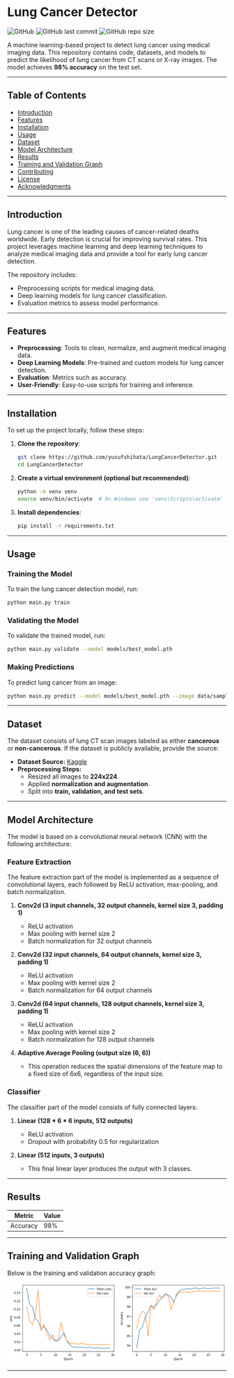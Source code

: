 # Lung Cancer Detector

![GitHub](https://img.shields.io/github/license/yusufshihata/LungCancerDetector)
![GitHub last commit](https://img.shields.io/github/last-commit/yusufshihata/LungCancerDetector)
![GitHub repo size](https://img.shields.io/github/repo-size/yusufshihata/LungCancerDetector)

A machine learning-based project to detect lung cancer using medical imaging data. This repository contains code, datasets, and models to predict the likelihood of lung cancer from CT scans or X-ray images. The model achieves **98% accuracy** on the test set.

---

## Table of Contents
- [Introduction](#introduction)
- [Features](#features)
- [Installation](#installation)
- [Usage](#usage)
- [Dataset](#dataset)
- [Model Architecture](#model-architecture)
- [Results](#results)
- [Training and Validation Graph](#training-and-validation-graph)
- [Contributing](#contributing)
- [License](#license)
- [Acknowledgments](#acknowledgments)

---

## Introduction

Lung cancer is one of the leading causes of cancer-related deaths worldwide. Early detection is crucial for improving survival rates. This project leverages machine learning and deep learning techniques to analyze medical imaging data and provide a tool for early lung cancer detection.

The repository includes:
- Preprocessing scripts for medical imaging data.
- Deep learning models for lung cancer classification.
- Evaluation metrics to assess model performance.

---

## Features

- **Preprocessing**: Tools to clean, normalize, and augment medical imaging data.
- **Deep Learning Models**: Pre-trained and custom models for lung cancer detection.
- **Evaluation**: Metrics such as accuracy.
- **User-Friendly**: Easy-to-use scripts for training and inference.

---

## Installation

To set up the project locally, follow these steps:

1. **Clone the repository**:
   ```bash
   git clone https://github.com/yusufshihata/LungCancerDetector.git
   cd LungCancerDetector
   ```

2. **Create a virtual environment (optional but recommended)**:
   ```bash
   python -m venv venv
   source venv/bin/activate  # On Windows use 'venv\Scripts\activate'
   ```

3. **Install dependencies**:
   ```bash
   pip install -r requirements.txt
   ```

---

## Usage

### **Training the Model**
To train the lung cancer detection model, run:
```bash
python main.py train
```

### **Validating the Model**
To validate the trained model, run:
```bash
python main.py validate --model models/best_model.pth
```

### **Making Predictions**
To predict lung cancer from an image:
```bash
python main.py predict --model models/best_model.pth --image data/sample_image.jpg
```

---

## Dataset

The dataset consists of lung CT scan images labeled as either **cancerous** or **non-cancerous**. If the dataset is publicly available, provide the source:

- **Dataset Source:** [Kaggle](https://www.kaggle.com/datasets/andrewmvd/lung-and-colon-cancer-histopathological-images)
- **Preprocessing Steps:**
  - Resized all images to **224x224**.
  - Applied **normalization and augmentation**.
  - Split into **train, validation, and test sets**.

---

## Model Architecture

The model is based on a convolutional neural network (CNN) with the following architecture:

### Feature Extraction
The feature extraction part of the model is implemented as a sequence of convolutional layers, each followed by ReLU activation, max-pooling, and batch normalization.

1. **Conv2d (3 input channels, 32 output channels, kernel size 3, padding 1)**
   - ReLU activation
   - Max pooling with kernel size 2
   - Batch normalization for 32 output channels

2. **Conv2d (32 input channels, 64 output channels, kernel size 3, padding 1)**
   - ReLU activation
   - Max pooling with kernel size 2
   - Batch normalization for 64 output channels

3. **Conv2d (64 input channels, 128 output channels, kernel size 3, padding 1)**
   - ReLU activation
   - Max pooling with kernel size 2
   - Batch normalization for 128 output channels

4. **Adaptive Average Pooling (output size (6, 6))**
   - This operation reduces the spatial dimensions of the feature map to a fixed size of 6x6, regardless of the input size.

### Classifier
The classifier part of the model consists of fully connected layers:

1. **Linear (128 * 6 * 6 inputs, 512 outputs)**
   - ReLU activation
   - Dropout with probability 0.5 for regularization

2. **Linear (512 inputs, 3 outputs)**
   - This final linear layer produces the output with 3 classes.

---

## Results

| Metric    | Value  |
|-----------|--------|
| Accuracy  | 98%    |

---

## Training and Validation Graph

Below is the training and validation accuracy graph:

![Training Graph](output/image.png)

---
